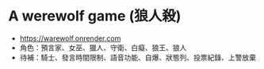 # A werewolf game (狼人殺)
* https://warewolf.onrender.com
* 角色：預言家、女巫、獵人、守衛、白癡、狼王、狼人
* 待補：騎士、發言時間限制、語音功能、自爆、狀態列、投票紀錄、上警放棄
